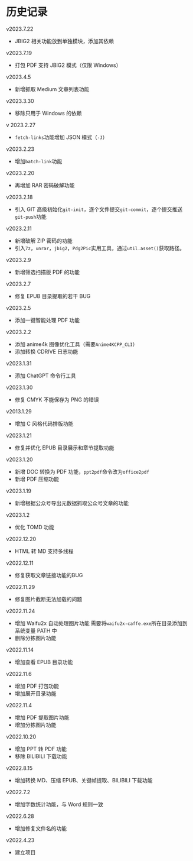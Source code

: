 # 历史记录

v2023.7.22

+   JBIG2 相关功能放到单独模块，添加其依赖

v2023.7.19

+   打包 PDF 支持 JBIG2 模式（仅限 Windows）

v2023.4.5

+   新增抓取 Medium 文章列表功能

v2023.3.30

+   移除只用于 Windows 的依赖

v 2023.2.27

+   `fetch-links`功能增加 JSON 模式（`-J`）

v2023.2.23

+   增加`batch-link`功能

v2023.2.20

+   再增加 RAR 密码破解功能

v2023.2.18

+   引入 GIT 高级初始化`git-init`，逐个文件提交`git-commit`，逐个提交推送`git-push`功能

v2023.2.11

+   新增破解 ZIP 密码的功能
+   引入`7z`，`unrar`，`jbig2`，`Pdg2Pic`实用工具，通过`util.asset()`获取路径。

v2023.2.9

+   新增筛选扫描版 PDF 的功能

v2023.2.7

+   修复 EPUB 目录提取的若干 BUG

v2023.2.5

+   添加一键智能处理 PDF 功能

v2023.2.2

+   添加 anime4k 图像优化工具（需要`Anime4KCPP_CLI`）
+   添加转换 CDRIVE 日志功能


v2023.1.31

+   添加 ChatGPT 命令行工具

v2023.1.30

+   修复 CMYK 不能保存为 PNG 的错误

v2013.1.29

+  增加 C 风格代码排版功能

v2023.1.21

+  修复并优化 EPUB 目录展示和章节提取功能

v2023.1.20

+   新增 DOC 转换为 PDF 功能，`ppt2pdf`命令改为`office2pdf`
+   新增 PDF 压缩功能

v2023.1.19

+   新增根据公众号导出元数据抓取公众号文章的功能

v2023.1.2

+   优化 TOMD 功能

v2022.12.20

+   HTML 转 MD 支持多线程

v2022.12.11

+   修复获取文章链接功能的BUG

v2022.11.29

+   修复图片截断无法加载的问题

v2022.11.24

+   增加 Waifu2x 自动处理图片功能
    需要将`waifu2x-caffe.exe`所在目录添加到系统变量 PATH 中
+   删除分拣图片功能

v2022.11.14

+   增加查看 EPUB 目录功能

v2022.11.6

+   增加 PDF 打包功能
+   增加展开目录功能

v2022.11.4

+   增加 PDF 提取图片功能
+   增加分拣图片功能

v2022.10.20

+   增加 PPT 转 PDF 功能
+   移除 BILIBILI 下载功能

v2022.8.15

+   增加转换 MD、压缩 EPUB、关键帧提取、BILIBILI 下载功能

v2022.7.2

+   增加字数统计功能，与 Word 规则一致

v2022.6.28

+   增加修复文件名的功能

v2022.4.23

+   建立项目